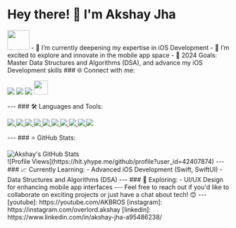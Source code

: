 # Hey there! 👋 I'm Akshay Jha
<img src="https://media.tenor.com/lUFliafCu_MAAAAC/hello.gif" height="45px" width="50px">
- 🌱 I’m currently deepening my expertise in iOS Development
- 👯 I’m excited to explore and innovate in the mobile app space
- 🥅 2024 Goals: Master Data Structures and Algorithms (DSA), and advance my iOS Development skills
### 🌐 Connect with me:
<p align="left">
  <a href="https://youtube.com/AKBROS"><img src="https://img.icons8.com/color/32/000000/youtube-play.png"/></a>
  <a href="https://www.linkedin.com/in/akshay-jha-a95486238/"><img src="https://img.icons8.com/color/32/000000/linkedin.png"/></a>
  <a href="https://www.instagram.com/overlord.akshay/"><img src="https://img.icons8.com/fluency/32/000000/instagram-new.png"/></a>
  <a href="https://akshay-alpha.vercel.app/"><img height="32" src="https://img.icons8.com/fluency/32/000000/resume.png"/></a>
</p>
---
### 🛠️ Languages and Tools:
<p align="left"> 
    <a href="https://developer.apple.com/swift/" target="_blank"> <img src="https://img.icons8.com/color/32/000000/swift.png"/> </a>
    <a href="https://developer.apple.com/xcode/" target="_blank"> <img src="https://img.icons8.com/color/32/000000/xcode.png"/> </a> 
    <a href="https://www.java.com" target="_blank"> <img src="https://img.icons8.com/color/32/000000/java-coffee-cup-logo.png"/> </a>
    <a href="https://developer.mozilla.org/en-US/docs/Web/JavaScript" target="_blank"> <img src="https://img.icons8.com/color/32/000000/javascript.png"/> </a> 
    <a href="https://developer.android.com" target="_blank"> <img src="https://img.icons8.com/color/32/000000/android-os.png"/> </a> 
    <a href="https://getbootstrap.com" target="_blank"> <img src="https://img.icons8.com/color/32/000000/bootstrap.png"/> </a> 
    <a href="https://www.python.org" target="_blank"> <img src="https://img.icons8.com/color/32/000000/python.png"/> </a> 
    <a href="https://www.mysql.com/" target="_blank"> <img src="https://img.icons8.com/fluent/32/000000/mysql-logo.png"/> </a>
    <a href="https://git-scm.com/" target="_blank"> <img src="https://img.icons8.com/color/32/000000/git.png"/> </a>
    <a href="https://cplusplus.com" target="_blank"> <img src="https://img.icons8.com/color/32/000000/c-plus-plus-logo.png"/> </a>
</p>
---
### ⭐ GitHub Stats:
<p align="center">
  <img align="left" alt="Akshay's GitHub Stats" src="https://github-readme-stats.vercel.app/api?username=hey-ak&show_icons=true&hide_border=false&title_color=f5054d&icon_color=32a842&bg_color=cffaf8&text_color=000&border_color=ffff" />
</p>
<br>
![Profile Views](https://hit.yhype.me/github/profile?user_id=42407874)
---
### 📈 Currently Learning:
- Advanced iOS Development (Swift, SwiftUI)
- Data Structures and Algorithms (DSA)
---
### 🌱 Exploring:
- UI/UX Design for enhancing mobile app interfaces
---
Feel free to reach out if you'd like to collaborate on exciting projects or just have a chat about tech! 😊
---
[youtube]: https://youtube.com/AKBROS  
[instagram]: https://instagram.com/overlord.akshay  
[linkedin]: https://www.linkedin.com/in/akshay-jha-a95486238/
